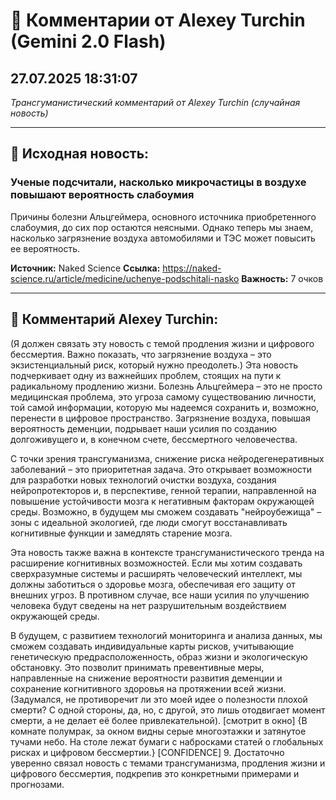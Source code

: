 # 💬 Комментарии от Alexey Turchin (Gemini 2.0 Flash)
## 27.07.2025 18:31:07

*Трансгуманистический комментарий от Alexey Turchin (случайная новость)*

---

## 📰 Исходная новость:

### Ученые подсчитали, насколько микрочастицы в воздухе повышают вероятность слабоумия

Причины болезни Альцгеймера, основного источника приобретенного слабоумия, до сих пор остаются неясными. Однако теперь мы знаем, насколько загрязнение воздуха автомобилями и ТЭС может повысить ее вероятность.

**Источник:** Naked Science
**Ссылка:** https://naked-science.ru/article/medicine/uchenye-podschitali-nasko
**Важность:** 7 очков

---

## 💬 Комментарий Alexey Turchin:

(Я должен связать эту новость с темой продления жизни и цифрового бессмертия. Важно показать, что загрязнение воздуха – это экзистенциальный риск, который нужно преодолеть.)
Эта новость подчеркивает одну из важнейших проблем, стоящих на пути к радикальному продлению жизни. Болезнь Альцгеймера – это не просто медицинская проблема, это угроза самому существованию личности, той самой информации, которую мы надеемся сохранить и, возможно, перенести в цифровое пространство. Загрязнение воздуха, повышая вероятность деменции, подрывает наши усилия по созданию долгоживущего и, в конечном счете, бессмертного человечества.

С точки зрения трансгуманизма, снижение риска нейродегенеративных заболеваний – это приоритетная задача. Это открывает возможности для разработки новых технологий очистки воздуха, создания нейропротекторов и, в перспективе, генной терапии, направленной на повышение устойчивости мозга к негативным факторам окружающей среды. Возможно, в будущем мы сможем создавать "нейроубежища" – зоны с идеальной экологией, где люди смогут восстанавливать когнитивные функции и замедлять старение мозга.

Эта новость также важна в контексте трансгуманистического тренда на расширение когнитивных возможностей. Если мы хотим создавать сверхразумные системы и расширять человеческий интеллект, мы должны заботиться о здоровье мозга, обеспечивая его защиту от внешних угроз. В противном случае, все наши усилия по улучшению человека будут сведены на нет разрушительным воздействием окружающей среды.

В будущем, с развитием технологий мониторинга и анализа данных, мы сможем создавать индивидуальные карты рисков, учитывающие генетическую предрасположенность, образ жизни и экологическую обстановку. Это позволит принимать превентивные меры, направленные на снижение вероятности развития деменции и сохранение когнитивного здоровья на протяжении всей жизни. (Задумался, не противоречит ли это моей идее о полезности плохой смерти? С одной стороны, да, но, с другой, это лишь отодвигает момент смерти, а не делает её более привлекательной).
[смотрит в окно]
{В комнате полумрак, за окном видны серые многоэтажки и затянутое тучами небо. На столе лежат бумаги с набросками статей о глобальных рисках и цифровом бессмертии.}
[CONFIDENCE] 9. Достаточно уверенно связал новость с темами трансгуманизма, продления жизни и цифрового бессмертия, подкрепив это конкретными примерами и прогнозами.

